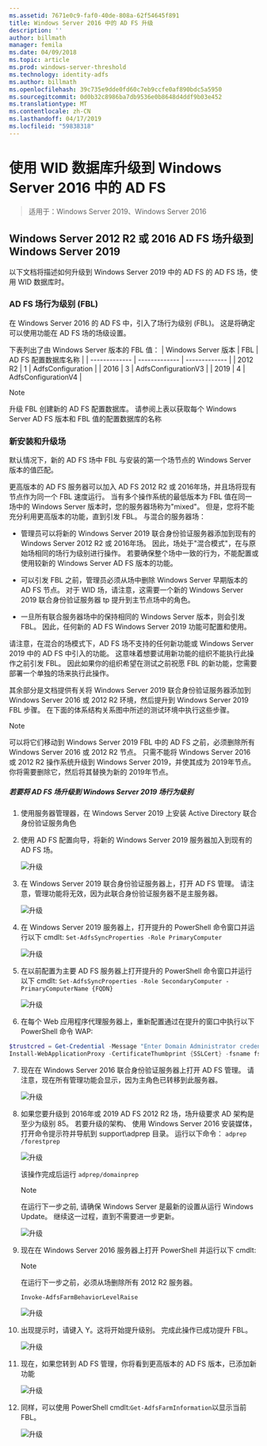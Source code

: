 ```yaml
---
ms.assetid: 7671e0c9-faf0-40de-808a-62f54645f891
title: Windows Server 2016 中的 AD FS 升级
description: ''
author: billmath
manager: femila
ms.date: 04/09/2018
ms.topic: article
ms.prod: windows-server-threshold
ms.technology: identity-adfs
ms.author: billmath
ms.openlocfilehash: 39c735e9dde0fd60c7eb9ccfe0af890bdc5a5950
ms.sourcegitcommit: 0d0b32c8986ba7db9536e0b8648d4ddf9b03e452
ms.translationtype: MT
ms.contentlocale: zh-CN
ms.lasthandoff: 04/17/2019
ms.locfileid: "59838318"
---
```

# <a name="upgrading-to-ad-fs-in-windows-server-2016-using-a-wid-database"></a>使用 WID 数据库升级到 Windows Server 2016 中的 AD FS

>适用于：Windows Server 2019、Windows Server 2016


## <a name="upgrading-a-windows-server-2012-r2-or-2016-ad-fs-farm-to-windows-server-2019"></a>Windows Server 2012 R2 或 2016 AD FS 场升级到 Windows Server 2019 
以下文档将描述如何升级到 Windows Server 2019 中的 AD FS 的 AD FS 场，使用 WID 数据库时。  

### <a name="ad-fs-farm-behavior-levels-fbl"></a>AD FS 场行为级别 (FBL)  
在 Windows Server 2016 的 AD FS 中，引入了场行为级别 (FBL)。 这是将确定可以使用功能在 AD FS 场的场级设置。 

下表列出了由 Windows Server 版本的 FBL 值：
| Windows Server 版本  | FBL | AD FS 配置数据库名称 |
| ------------- | ------------- | ------------- |
| 2012 R2  | 1  | AdfsConfiguration |
| 2016  | 3  | AdfsConfigurationV3 |
| 2019  | 4  | AdfsConfigurationV4 |

> [!NOTE]  
> 升级 FBL 创建新的 AD FS 配置数据库。  请参阅上表以获取每个 Windows Server AD FS 版本和 FBL 值的配置数据库的名称

### <a name="new-vs-upgraded-farms"></a>新安装和升级场
默认情况下，新的 AD FS 场中 FBL 与安装的第一个场节点的 Windows Server 版本的值匹配。  

更高版本的 AD FS 服务器可以加入 AD FS 2012 R2 或 2016年场，并且场将现有节点作为同一个 FBL 速度运行。 当有多个操作系统的最低版本为 FBL 值在同一场中的 Windows Server 版本时，您的服务器场称为"mixed"。 但是，您将不能充分利用更高版本的功能，直到引发 FBL。 与混合的服务器场：  

-   管理员可以将新的 Windows Server 2019 联合身份验证服务器添加到现有的 Windows Server 2012 R2 或 2016年场。 因此，场处于"混合模式"，在与原始场相同的场行为级别进行操作。 若要确保整个场中一致的行为，不能配置或使用较新的 Windows Server AD FS 版本的功能。  

- 可以引发 FBL 之前，管理员必须从场中删除 Windows Server 早期版本的 AD FS 节点。  对于 WID 场，请注意，这需要一个新的 Windows Server 2019 联合身份验证服务器 tp 提升到主节点场中的角色。

-   一旦所有联合服务器场中的保持相同的 Windows Server 版本，则会引发 FBL。  因此，任何新的 AD FS Windows Server 2019 功能可配置和使用。

请注意，在混合的场模式下，AD FS 场不支持的任何新功能或 Windows Server 2019 中的 AD FS 中引入的功能。 这意味着想要试用新功能的组织不能执行此操作之前引发 FBL。 因此如果你的组织希望在测试之前祝愿 FBL 的新功能，您需要部署一个单独的场来执行此操作。  

其余部分是文档提供有关将 Windows Server 2019 联合身份验证服务器添加到 Windows Server 2016 或 2012 R2 环境，然后提升到 Windows Server 2019 FBL 步骤。 在下面的体系结构关系图中所述的测试环境中执行这些步骤。  

> [!NOTE]  
> 可以将它们移动到 Windows Server 2019 FBL 中的 AD FS 之前，必须删除所有 Windows Server 2016 或 2012 R2 节点。 只需不能将 Windows Server 2016 或 2012 R2 操作系统升级到 Windows Server 2019，并使其成为 2019年节点。 你将需要删除它，然后将其替换为新的 2019年节点。



##### <a name="to-upgrade-your-ad-fs-farm-to-windows-server-2019-farm-behavior-level"></a>若要将 AD FS 场升级到 Windows Server 2019 场行为级别  

1.  使用服务器管理器，在 Windows Server 2019 上安装 Active Directory 联合身份验证服务角色 

2.  使用 AD FS 配置向导，将新的 Windows Server 2019 服务器加入到现有的 AD FS 场。  

    ![升级](media/Upgrading-to-AD-FS-in-Windows-Server-2016/ADFS_Mixed_1.png)  

3.  在 Windows Server 2019 联合身份验证服务器上，打开 AD FS 管理。 请注意，管理功能将无效，因为此联合身份验证服务器不是主服务器。  

    ![升级](media/Upgrading-to-AD-FS-in-Windows-Server-2016/ADFS_Mixed_3.png)  

4.  在 Windows Server 2019 服务器上，打开提升的 PowerShell 命令窗口并运行以下 cmdlt: `Set-AdfsSyncProperties -Role PrimaryComputer`

    ![升级](media/Upgrading-to-AD-FS-in-Windows-Server-2016/ADFS_Mixed_4.png)  

5.  在以前配置为主要 AD FS 服务器上打开提升的 PowerShell 命令窗口并运行以下 cmdlt: `Set-AdfsSyncProperties -Role SecondaryComputer -PrimaryComputerName {FQDN} `

    ![升级](media/Upgrading-to-AD-FS-in-Windows-Server-2016/ADFS_Mixed_5.png)  

6.  在每个 Web 应用程序代理服务器上，重新配置通过在提升的窗口中执行以下 PowerShell 命令 WAP:  
```powershell
$trustcred = Get-Credential -Message "Enter Domain Administrator credentials"
Install-WebApplicationProxy -CertificateThumbprint {SSLCert} -fsname fsname -FederationServiceTrustCredential $trustcred  
```

7.  现在在 Windows Server 2016 联合身份验证服务器上打开 AD FS 管理。 请注意，现在所有管理功能会显示，因为主角色已转移到此服务器。  

    ![升级](media/Upgrading-to-AD-FS-in-Windows-Server-2016/ADFS_Mixed_6.png)  

8.  如果您要升级到 2016年或 2019 AD FS 2012 R2 场，场升级要求 AD 架构是至少为级别 85。  若要升级的架构、 使用 Windows Server 2016 安装媒体，打开命令提示符并导航到 support\adprep 目录。 运行以下命令：  `adprep /forestprep`

    ![升级](media/Upgrading-to-AD-FS-in-Windows-Server-2016/ADFS_Mixed_7.png)  

    该操作完成后运行 `adprep/domainprep`
    >[!NOTE]
    >在运行下一步之前, 请确保 Windows Server 是最新的设置从运行 Windows Update。 继续这一过程，直到不需要进一步更新。 
    > 
    
    ![升级](media/Upgrading-to-AD-FS-in-Windows-Server-2016/ADFS_Mixed_8.png)  

9. 现在在 Windows Server 2016 服务器上打开 PowerShell 并运行以下 cmdlt:
    >[!NOTE]
    > 在运行下一步之前，必须从场删除所有 2012 R2 服务器。
 
    `Invoke-AdfsFarmBehaviorLevelRaise`  

    ![升级](media/Upgrading-to-AD-FS-in-Windows-Server-2016/ADFS_Mixed_9.png)  

10. 出现提示时，请键入 Y。这将开始提升级别。 完成此操作已成功提升 FBL。  

    ![升级](media/Upgrading-to-AD-FS-in-Windows-Server-2016/ADFS_Mixed_10.png)  

11. 现在，如果您转到 AD FS 管理，你将看到更高版本的 AD FS 版本，已添加新功能 

    ![升级](media/Upgrading-to-AD-FS-in-Windows-Server-2016/ADFS_Mixed_12.png)  

13. 同样，可以使用 PowerShell cmdlt:`Get-AdfsFarmInformation`以显示当前 FBL。  

    ![升级](media/Upgrading-to-AD-FS-in-Windows-Server-2016/ADFS_Mixed_13.png)  
    

